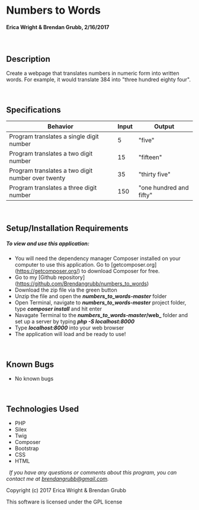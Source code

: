 # **Numbers to Words**
#### Erica Wright & Brendan Grubb, 2/16/2017

&nbsp;
## Description
Create a webpage that translates numbers in numeric form into written words. For example, it would translate 384 into "three hundred eighty four".


&nbsp;
## Specifications

|Behavior|Input|Output|
|--------|-----|------|
| Program translates a single digit number | 5 | "five" |
| Program translates a two digit number | 15 | "fifteen" |
| Program translates a two digit number over twenty | 35 | "thirty five" |
| Program translates a three digit number | 150 | "one hundred and fifty" |


&nbsp;
## Setup/Installation Requirements
##### _To view and use this application:_
* You will need the dependency manager Composer installed on your computer to use this application. Go to [getcomposer.org] (https://getcomposer.org/) to download Composer for free.
* Go to my [Github repository] (https://github.com/Brendangrubb/numbers_to_words)
* Download the zip file via the green button
* Unzip the file and open the **_numbers_to_words-master_** folder
* Open Terminal, navigate to **_numbers_to_words-master_** project folder, type **_composer install_** and hit enter
* Navagate Terminal to the **_numbers_to_words-master_/web_** folder and set up a server by typing **_php -S localhost:8000_**
* Type **_localhost:8000_** into your web browser
* The application will load and be ready to use!

&nbsp;
## Known Bugs
* No known bugs

&nbsp;
## Technologies Used
* PHP
* Silex
* Twig
* Composer
* Bootstrap
* CSS
* HTML

&nbsp;
_If you have any questions or comments about this program, you can contact me at [brendangrubb@gmail.com](mailto:brendangrubb@gmail.com)._

Copyright (c) 2017 Erica Wright & Brendan Grubb

This software is licensed under the GPL license
